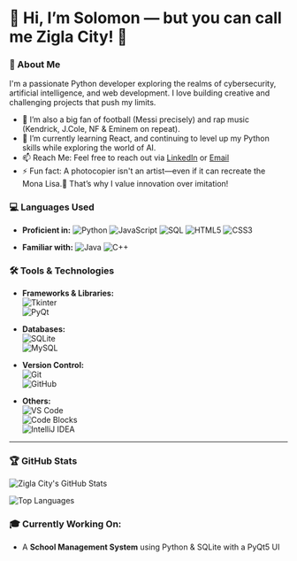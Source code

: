 # 👋  Hi, I’m Solomon — but you can call me Zigla City! 👑

### 🚀 About Me
I'm a passionate Python developer exploring the realms of cybersecurity, artificial intelligence, and web development. I love building creative and challenging projects that push my limits.
- 👀 I’m also a big fan of football (Messi precisely) and rap music (Kendrick, J.Cole, NF & Eminem on repeat).
- 🌱 I’m currently learning React, and continuing to level up my Python skills while exploring the world of AI.
- 📫 Reach Me: Feel free to reach out via [LinkedIn](https://www.linkedin.com/in/ziglacity) or [Email](mailto:ziglacity@gmail.com)
- ⚡ Fun fact: A photocopier isn't an artist—even if it can recreate the Mona Lisa.🎯 That’s why I value innovation over imitation!
  
### 💻 Languages Used
- **Proficient in:**
  ![Python](https://img.shields.io/badge/-Python-3776AB?logo=python&logoColor=white&style=flat) 
  ![JavaScript](https://img.shields.io/badge/-JavaScript-F7DF1E?logo=javascript&logoColor=black&style=flat) 
  ![SQL](https://img.shields.io/badge/-SQL-003B57?logo=postgresql&logoColor=white&style=flat) 
  ![HTML5](https://img.shields.io/badge/-HTML5-E34F26?logo=html5&logoColor=white&style=flat) 
  ![CSS3](https://img.shields.io/badge/-CSS3-1572B6?logo=css3&logoColor=white&style=flat)  

- **Familiar with:**
  ![Java](https://img.shields.io/badge/-Java-007396?logo=java&logoColor=white&style=flat) 
  ![C++](https://img.shields.io/badge/-C++-00599C?logo=cplusplus&logoColor=white&style=flat)   

### 🛠️ Tools & Technologies
- **Frameworks & Libraries:**  
  ![Tkinter](https://img.shields.io/badge/-Tkinter-2C5BB4?logo=python&logoColor=white&style=flat)  
  ![PyQt](https://img.shields.io/badge/-PyQt5-41CD52?logo=qt&logoColor=white&style=flat)  

- **Databases:**  
  ![SQLite](https://img.shields.io/badge/-SQLite-003B57?logo=sqlite&logoColor=white&style=flat)  
  ![MySQL](https://img.shields.io/badge/-MySQL-4479A1?logo=mysql&logoColor=white&style=flat)  

- **Version Control:**  
  ![Git](https://img.shields.io/badge/-Git-F05032?logo=git&logoColor=white&style=flat)  
  ![GitHub](https://img.shields.io/badge/-GitHub-181717?logo=github&logoColor=white&style=flat)  

- **Others:**  
  ![VS Code](https://img.shields.io/badge/-VS%20Code-007ACC?logo=visualstudiocode&logoColor=white&style=flat)  
  ![Code Blocks](https://img.shields.io/badge/-Code%20Blocks-4F4F4F?style=flat)  
  ![IntelliJ IDEA](https://img.shields.io/badge/-IntelliJ%20IDEA-000000?logo=intellijidea&logoColor=white&style=flat)

---

### 🏆 GitHub Stats

![Zigla City's GitHub Stats](https://github-readme-stats.vercel.app/api?username=ZiglaCity&show_icons=true&theme=radical)

![Top Languages](https://github-readme-stats.vercel.app/api/top-langs/?username=ZiglaCity&layout=compact&theme=radical)


### 🎓 Currently Working On:
- A **School Management System** using Python & SQLite with a PyQt5 UI



<!---
ZiglaCity/ZiglaCity is a ✨ special ✨ repository because its `README.md` (this file) appears on your GitHub profile.
You can click the Preview link to take a look at your changes.
--->
